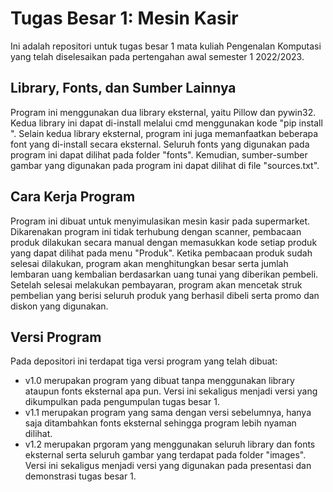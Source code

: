 # Tugas Besar 1: Mesin Kasir
Ini adalah repositori untuk tugas besar 1 mata kuliah Pengenalan Komputasi yang telah diselesaikan pada pertengahan awal semester 1 2022/2023.
## Library, Fonts, dan Sumber Lainnya
Program ini menggunakan dua library eksternal, yaitu Pillow dan pywin32. Kedua library ini dapat di-install melalui cmd menggunakan kode "pip install <library>".
Selain kedua library eksternal, program ini juga memanfaatkan beberapa font yang di-install secara eksternal. Seluruh fonts yang digunakan pada program ini dapat dilihat pada folder "fonts".
Kemudian, sumber-sumber gambar yang digunakan pada program ini dapat dilihat di file "sources.txt".
## Cara Kerja Program
Program ini dibuat untuk menyimulasikan mesin kasir pada supermarket.
Dikarenakan program ini tidak terhubung dengan scanner, pembacaan produk dilakukan secara manual dengan memasukkan kode setiap produk yang dapat dilihat pada menu "Produk".
Ketika pembacaan produk sudah selesai dilakukan, program akan menghitungkan besar serta jumlah lembaran uang kembalian berdasarkan uang tunai yang diberikan pembeli.
Setelah selesai melakukan pembayaran, program akan mencetak struk pembelian yang berisi seluruh produk yang berhasil dibeli serta promo dan diskon yang digunakan.
## Versi Program
Pada depositori ini terdapat tiga versi program yang telah dibuat:
- v1.0 merupakan program yang dibuat tanpa menggunakan library ataupun fonts eksternal apa pun. Versi ini sekaligus menjadi versi yang dikumpulkan pada pengumpulan tugas besar 1.
- v1.1 merupakan program yang sama dengan versi sebelumnya, hanya saja ditambahkan fonts eksternal sehingga program lebih nyaman dilihat.
- v1.2 merupakan prgoram yang menggunakan seluruh library dan fonts eksternal serta seluruh gambar yang terdapat pada folder "images". Versi ini sekaligus menjadi versi yang digunakan pada presentasi dan demonstrasi tugas besar 1.
